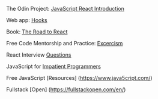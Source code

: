 The Odin Project: [JavaScript React Introduction](https://www.theodinproject.com/paths/full-stack-ruby-on-rails/courses/javascript/lessons/react-introduction)

Web app: [Hooks](https://usehooks.com/)

Book: [The Road to React](https://www.roadtoreact.com/)

Free Code Mentorship and Practice: [Excercism](https://exercism.io/)

React Interview [Questions](https://www.edureka.co/blog/interview-questions/react-interview-questions/)

JavaScript for [Impatient Programmers](https://exploringjs.com/impatient-js/toc.html)

Free JavaScript [Resources] (https://www.java5cript.com/)

Fullstack [Open] (https://fullstackopen.com/en/)